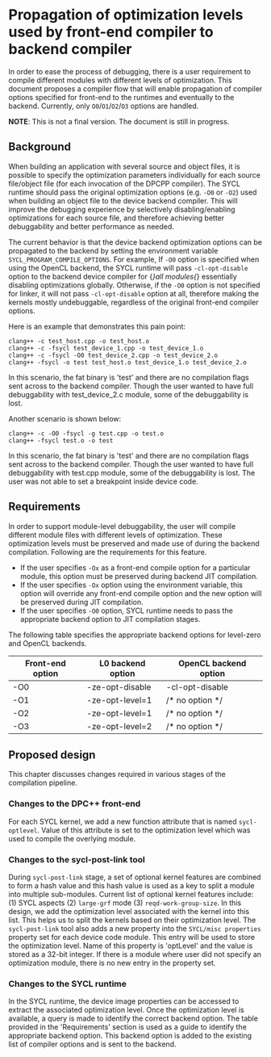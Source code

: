# Propagation of optimization levels used by front-end compiler to backend compiler

In order to ease the process of debugging, there is a user requirement to compile different modules with different levels of optimization. This document proposes a compiler flow that will enable propagation of compiler options specified for front-end to the runtimes and eventually to the backend. Currently, only `O0`/`O1`/`O2`/`O3` options are handled.

**NOTE**: This is not a final version. The document is still in progress.

## Background

When building an application with several source and object files, it is possible to specify the optimization parameters individually for each source file/object file (for each invocation of the DPCPP compiler). The SYCL runtime should pass the original optimization options (e.g. `-O0` or `-O2`) used when building an object file to the device backend compiler. This will improve the debugging experience by selectively disabling/enabling optimizations for each source file, and therefore achieving better debuggability and better performance as needed.

The current behavior is that the device backend optimization options can be propagated to the backend by setting the environment variable `SYCL_PROGRAM_COMPILE_OPTIONS`. For example, If `-O0` option is specified when using the OpenCL backend, the SYCL runtime will pass `-cl-opt-disable` option to the backend device compiler for {*}all modules{*} essentially disabling optimizations globally. Otherwise, if the `-O0` option is not specified for linker, it will not pass `-cl-opt-disable` option at all, therefore making the kernels mostly undebuggable, regardless of the original front-end compiler options.

Here is an example that demonstrates this pain point:

```
clang++ -c test_host.cpp -o test_host.o
clang++ -c -fsycl test_device_1.cpp -o test_device_1.o
clang++ -c -fsycl -O0 test_device_2.cpp -o test_device_2.o
clang++ -fsycl -o test test_host.o test_device_1.o test_device_2.o
```

In this scenario, the fat binary is 'test' and there are no compilation flags sent across to the backend compiler. Though the user wanted to have full debuggability with test_device_2.c module, some of the debuggability is lost.

Another scenario is shown below:

```
clang++ -c -O0 -fsycl -g test.cpp -o test.o
clang++ -fsycl test.o -o test
```

In this scenario, the fat binary is 'test' and there are no compilation flags sent across to the backend compiler. Though the user wanted to have full debuggability with test.cpp module, some of the debuggability is lost. The user was not able to set a breakpoint inside device code.

## Requirements

In order to support module-level debuggability, the user will compile different module files with different levels of optimization. These optimization levels must be preserved and made use of during the backend compilation. Following are the requirements for this feature.
- If the user specifies `-Ox` as a front-end compile option for a particular module, this option must be preserved during backend JIT compilation.
- If the user specifies `-Ox` option using the environment variable, this option will override any front-end compile option and the new option will be preserved during JIT compilation.
- If the user specifies `-O0` option, SYCL runtime needs to pass the appropriate backend option to JIT compilation stages.

The following table specifies the appropriate backend options for level-zero and OpenCL backends.

| Front-end option | L0 backend option | OpenCL backend option |
| ---------------- | ----------------- | --------------------- |
|      -O0         |  -ze-opt-disable  |   -cl-opt-disable     |
|      -O1         |  -ze-opt-level=1  |   /* no option */     |
|      -O2         |  -ze-opt-level=1  |   /* no option */     |
|      -O3         |  -ze-opt-level=2  |   /* no option */     |


## Proposed design

This chapter discusses changes required in various stages of the compilation pipeline.


### Changes to the DPC++ front-end

For each SYCL kernel, we add a new function attribute that is named `sycl-optlevel`. Value of this attribute is set to the optimization level which was used to compile the overlying module.

### Changes to the sycl-post-link tool

During `sycl-post-link` stage, a set of optional kernel features are combined to form a hash value and this hash value is used as a key to split a module into multiple sub-modules. Current list of optional kernel features include: (1) SYCL aspects (2) `large-grf` mode (3) `reqd-work-group-size`. In this design, we add the optimization level associated with the kernel into this list. This helps us to split the kernels based on their optimization level.
The `sycl-post-link` tool also adds a new property into the `SYCL/misc properties` property set for each device code module. This entry will be used to store the optimization level. Name of this property is 'optLevel' and the value is stored as a 32-bit integer. If there is a module where user did not specify an optimization module, there is no new entry in the property set.

### Changes to the SYCL runtime

In the SYCL runtime, the device image properties can be accessed to extract the associated optimization level. Once the optimization level is available, a query is made to identify the correct backend option. The table provided in the 'Requirements' section is used as a guide to identify the appropriate backend option. This backend option is added to the existing list of compiler options and is sent to the backend.